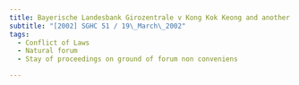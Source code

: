 ```yaml
---
title: Bayerische Landesbank Girozentrale v Kong Kok Keong and another action
subtitle: "[2002] SGHC 51 / 19\_March\_2002"
tags:
  - Conflict of Laws
  - Natural forum
  - Stay of proceedings on ground of forum non conveniens

---
```


